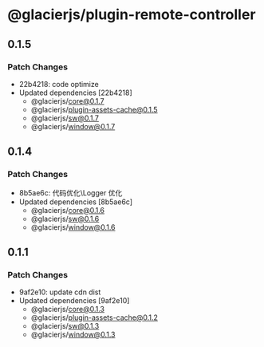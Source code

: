 # @glacierjs/plugin-remote-controller

## 0.1.5

### Patch Changes

- 22b4218: code optimize
- Updated dependencies [22b4218]
  - @glacierjs/core@0.1.7
  - @glacierjs/plugin-assets-cache@0.1.5
  - @glacierjs/sw@0.1.7
  - @glacierjs/window@0.1.7

## 0.1.4

### Patch Changes

- 8b5ae6c: 代码优化\Logger 优化
- Updated dependencies [8b5ae6c]
  - @glacierjs/core@0.1.6
  - @glacierjs/sw@0.1.6
  - @glacierjs/window@0.1.6

## 0.1.1

### Patch Changes

- 9af2e10: update cdn dist
- Updated dependencies [9af2e10]
  - @glacierjs/core@0.1.3
  - @glacierjs/plugin-assets-cache@0.1.2
  - @glacierjs/sw@0.1.3
  - @glacierjs/window@0.1.3
